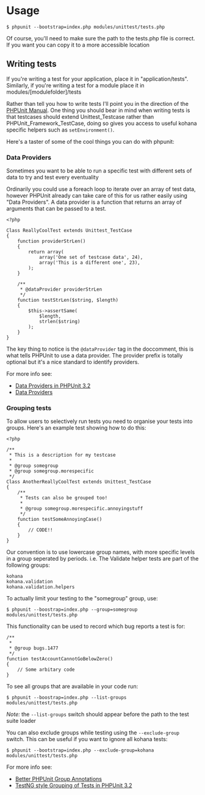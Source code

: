 # Usage

    $ phpunit --bootstrap=index.php modules/unittest/tests.php

Of course, you'll need to make sure the path to the tests.php file is correct.  If you want you can copy it to a more accessible location

## Writing tests

If you're writing a test for your application, place it in "application/tests".  Similarly, if you're writing a test for a module place it in modules/[modulefolder]/tests

Rather than tell you how to write tests I'll point you in the direction of the [PHPUnit Manual](http://www.phpunit.de/manual/3.4/en/index.html).  One thing you should bear in mind when writing tests is that testcases should extend Unittest_Testcase rather than PHPUnit_Framework_TestCase, doing so gives you access to useful kohana specific helpers such as `setEnvironment()`.

Here's a taster of some of the cool things you can do with phpunit:

### Data Providers

Sometimes you want to be able to run a specific test with different sets of data to try and test every eventuality

Ordinarily you could use a foreach loop to iterate over an array of test data, however PHPUnit already can take care of this for us rather easily using "Data Providers".  A data provider is a function that returns an array of arguments that can be passed to a test.

    <?php

    Class ReallyCoolTest extends Unittest_TestCase
    {
        function providerStrLen()
        {
            return array(
                array('One set of testcase data', 24),
                array('This is a different one', 23),
            );
        }

        /**
         * @dataProvider providerStrLen
         */
        function testStrLen($string, $length)
        {
            $this->assertSame(
                $length,
                strlen($string)
            );
        }
    }

The key thing to notice is the `@dataProvider` tag in the doccomment, this is what tells PHPUnit to use a data provider.  The provider prefix is totally optional but it's a nice standard to identify providers.

For more info see:

* [Data Providers in PHPUnit 3.2](http://sebastian-bergmann.de/archives/702-Data-Providers-in-PHPUnit-3.2.html)
* [Data Providers](http://www.phpunit.de/manual/3.4/en/writing-tests-for-phpunit.html#writing-tests-for-phpunit.data-providers)


### Grouping tests

To allow users to selectively run tests you need to organise your tests into groups.  Here's an example test showing how to do this:


    <?php

    /**
     * This is a description for my testcase
     *
     * @group somegroup
     * @group somegroup.morespecific
     */
    Class AnotherReallyCoolTest extends Unittest_TestCase
    {
        /**
         * Tests can also be grouped too!
         *
         * @group somegroup.morespecific.annoyingstuff
         */
        function testSomeAnnoyingCase()
        {
            // CODE!!
        }
    }

Our convention is to use lowercase group names, with more specific levels in a group seperated by periods. i.e. The Validate helper tests are part of the following groups:

    kohana
    kohana.validation
    kohana.validation.helpers

To actually limit your testing to the "somegroup" group, use:

    $ phpunit --boostrap=index.php --group=somegroup modules/unittest/tests.php

This functionality can be used to record which bug reports a test is for:

    /**
     *
     * @group bugs.1477
     */
    function testAccountCannotGoBelowZero()
    {
        // Some arbitary code
    }

To see all groups that are available in your code run:

    $ phpunit --boostrap=index.php --list-groups modules/unittest/tests.php

*Note:* the `--list-groups` switch should appear before the path to the test suite loader

You can also exclude groups while testing using the `--exclude-group` switch.  This can be useful if you want to ignore all kohana tests:

    $ phpunit --bootstrap=index.php --exclude-group=kohana modules/unittest/tests.php

For more info see:

* [Better PHPUnit Group Annotations](http://mikenaberezny.com/2007/09/04/better-phpunit-group-annotations/)
* [TestNG style Grouping of Tests in PHPUnit 3.2](http://sebastian-bergmann.de/archives/697-TestNG-style-Grouping-of-Tests.html)

